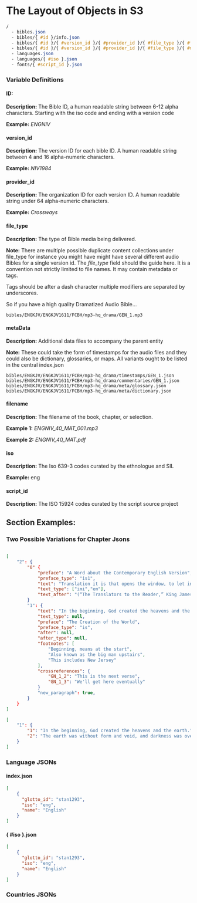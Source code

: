 # The Layout of Objects in S3

```scss
/
  - bibles.json
  - bibles/{ #id }/info.json
  - bibles/{ #id }/{ #version_id }/{ #provider_id }/{ #file_type }/{ #filename }.html
  - bibles/{ #id }/{ #version_id }/{ #provider_id }/{ #file_type }/{ #metaData }/{ #filename }.json
  - languages.json
  - languages/{ #iso }.json
  - fonts/{ #script_id }.json
````

### Variable Definitions

#### ID:

**Description:** The Bible ID, a human readable string between 6-12 alpha characters. Starting with the iso code and ending with a version code

**Example:** *ENGNIV*

#### version_id

**Description:** The version ID for each bible ID. A human readable string between 4 and 16 alpha-numeric characters.

**Example:** *NIV1984*

#### provider_id

**Description:** The organization ID for each version ID. A human readable string under 64 alpha-numeric characters.

**Example:** *Crossways*

#### file_type

**Description:** The type of Bible media being delivered.

**Note:**
There are multiple possible duplicate content collections under file_type
for instance you might have might have several different audio Bibles for
a single version id. The *file_type* field should the guide here. It is a
convention not strictly limited to file names. It may contain metadata or
tags.

Tags should be after a dash character multiple modifiers are separated by
underscores.

So if you have a high quality Dramatized Audio Bible...
```
bibles/ENGKJV/ENGKJV1611/FCBH/mp3-hq_drama/GEN_1.mp3
```

#### metaData

**Description:** Additional data files to accompany the parent entity

**Note:** These could take the form of timestamps for the audio files and
they could also be dictionary, glossaries, or maps. All variants ought to
be listed in the central index.json

```
bibles/ENGKJV/ENGKJV1611/FCBH/mp3-hq_drama/timestamps/GEN_1.json
bibles/ENGKJV/ENGKJV1611/FCBH/mp3-hq_drama/commentaries/GEN_1.json
bibles/ENGKJV/ENGKJV1611/FCBH/mp3-hq_drama/meta/glossary.json
bibles/ENGKJV/ENGKJV1611/FCBH/mp3-hq_drama/meta/dictionary.json
```

#### filename

**Description:** The filename of the book, chapter, or selection.

**Example 1:** *ENGNIV_40_MAT_001.mp3*

**Example 2:** *ENGNIV_40_MAT.pdf*

#### iso

**Description:** The Iso 639-3 codes curated by the ethnologue and SIL

**Example:** eng

#### script_id

**Description:** The ISO 15924 codes curated by the script source project


## Section Examples:

### Two Possible Variations for Chapter Jsons

```json

[
	"2": {
		"0" {
			"preface": "A Word about the Contemporary English Version",
			"preface_type": "is1",
			"text": "Translation it is that opens the window, to let in the light; that breaks the shell, that we may eat the kernel; that puts aside the curtain, that we may look into the most holy place; that removes the cover of the well, that we may come by the water.",
			"text_type": ["imi","em"],
			"text_after": "(“The Translators to the Reader,” King James Version, 1611).",
		}
		"1": {
			"text": "In the beginning, God created the heavens and the earth.",
			"text_type": null,
			"preface": "The Creation of the World",
			"preface_type": "is",
			"after": null,
			"after_type": null,
			"footnotes": [
				"Beginning, means at the start",
				"Also known as the big man upstairs",
				"This includes New Jersey"
			],
			"crossreferences": {
				"GN_1_2": "This is the next verse",
				"GN_1_3": "We'll get here eventually"
			}
			"new_paragraph": true,
		}
	}
]
```


```json
[
	"1": {
		"1": "In the beginning, God created the heavens and the earth.",
		"2": "The earth was without form and void, and darkness was over the face of the deep. And the Spirit of God was hovering over the face of the waters."
	}
]

```

### Language JSONs


#### index.json
```json
[
	{
      "glotto_id": "stan1293",
      "iso": "eng",
      "name": "English"
	}
]

```

#### { #iso }.json
```json
[
	{
      "glotto_id": "stan1293",
      "iso": "eng",
      "name": "English"
	}
]

```


### Countries JSONs
